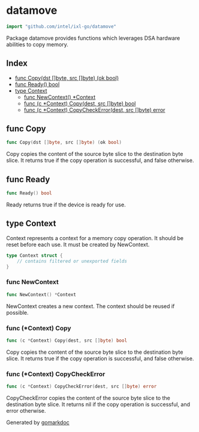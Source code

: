 <!-- Code generated by gomarkdoc. DO NOT EDIT -->

# datamove

```go
import "github.com/intel/ixl-go/datamove"
```

Package datamove provides functions which leverages DSA hardware abilities to copy memory.

## Index

- [func Copy(dst []byte, src []byte) (ok bool)](<#func-copy>)
- [func Ready() bool](<#func-ready>)
- [type Context](<#type-context>)
  - [func NewContext() *Context](<#func-newcontext>)
  - [func (c *Context) Copy(dest, src []byte) bool](<#func-context-copy>)
  - [func (c *Context) CopyCheckError(dest, src []byte) error](<#func-context-copycheckerror>)


## func Copy

```go
func Copy(dst []byte, src []byte) (ok bool)
```

Copy copies the content of the source byte slice to the destination byte slice. It returns true if the copy operation is successful, and false otherwise.

## func Ready

```go
func Ready() bool
```

Ready returns true if the device is ready for use.

## type Context

Context represents a context for a memory copy operation. It should be reset before each use. It must be created by NewContext.

```go
type Context struct {
    // contains filtered or unexported fields
}
```

### func NewContext

```go
func NewContext() *Context
```

NewContext creates a new context. The context should be reused if possible.

### func \(\*Context\) Copy

```go
func (c *Context) Copy(dest, src []byte) bool
```

Copy copies the content of the source byte slice to the destination byte slice. It returns true if the copy operation is successful, and false otherwise.

### func \(\*Context\) CopyCheckError

```go
func (c *Context) CopyCheckError(dest, src []byte) error
```

CopyCheckError copies the content of the source byte slice to the destination byte slice. It returns nil if the copy operation is successful, and error otherwise.



Generated by [gomarkdoc](<https://github.com/princjef/gomarkdoc>)
